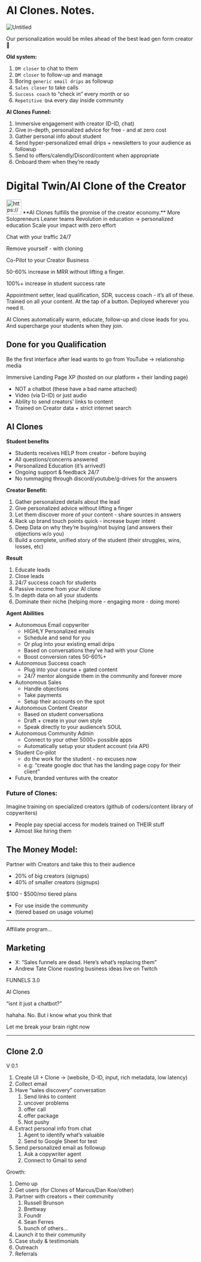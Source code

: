 # AI Clones. Notes.

![Untitled](AI%20Clones%20Notes%20cb29fd60e6994acdb86673104eb7ae5f/Untitled.png)

Our personalization would be miles ahead of the best lead gen form creator 🔺

**Old system:**

1. `DM closer` to chat to them
2. `DM closer` to follow-up and manage
3. Boring `generic email drips` as followup
4. `Sales closer` to take calls
5. `Success coach` to “check in” every month or so
6. `Repetitive QnA` every day inside community

**AI Clones Funnel:**

1. Immersive engagement with creator (D-ID, chat)
2. Give in-depth, personalized advice for free - and at zero cost
3. Gather personal info about student
4. Send hyper-personalized email drips + newsletters to your audience as followup
5. Send to offers/calendly/Discord/content when appropriate
6. Onboard them when they’re ready

# **Digital Twin/AI Clone of the Creator**

<aside>
<img src="https://www.notion.so/icons/apple_gray.svg" alt="https://www.notion.so/icons/apple_gray.svg" width="40px" /> **AI Clones fulfills the promise of the creator economy.**
More Solopreneurs
Leaner teams
Revolution in education → personalized education
Scale your impact with zero effort

</aside>

Chat with your traffic 24/7

Remove yourself - with cloning

Co-Pilot to your Creator Business

50-60% increase in MRR without lifting a finger.

100%+ increase in student success rate

Appointment setter, lead qualification, SDR, success coach - it’s all of these. Trained on all your content. At the tap of a button. Deployed wherever you need it.

AI Clones automatically warm, educate, follow-up and close leads for you. And supercharge your students when they join.

## Done for you Qualification

Be the first interface after lead wants to go from YouTube → relationship media

Immersive Landing Page XP (hosted on our platform + their landing page)

- NOT a chatbot (these have a bad name attached)
- Video (via D-ID) or just audio
- Ability to send creators’ links to content
- Trained on Creator data + strict internet search

## AI Clones

**Student benefits**

- Students receives HELP from creator - before buying
- All questions/concerns answered
- Personalized Education (it’s arrived!)
- Ongoing support & feedback 24/7
- No rummaging through discord/youtube/g-drives for the answers

**Creator Benefit:**

1. Gather personalized details about the lead
2. Give personalized advice without lifting a finger
3. Let them discover more of your content - share sources in answers
4. Rack up brand touch points quick - increase buyer intent
5. Deep Data on why they’re buying/not buying (and answers their objections w/o you)
6. Build a complete, unified story of the student (their struggles, wins, losses, etc)

**Result**

1. Educate leads
2. Close leads
3. 24/7 success coach for students
4. Passive income from your AI clone
5. In depth data on all your students
6. Dominate their niche (helping more - engaging more - doing more)

**Agent Abilities**

- Autonomous Email copywriter
    - HIGHLY Personalized emails
    - Schedule and send for you
    - Or plug into your existing email drips
    - Based on conversations they’ve had with your Clone
    - Boost conversion rates 50-60%+
- Autonomous Success coach
    - Plug into your course + gated content
    - 24/7 mentor alongside them in the community and forever more
- Autonomous Sales
    - Handle objections
    - Take payments
    - Setup their accounts on the spot
- Autonomous Content Creator
    - Based on student conversations
    - Draft + create in your own style
    - Speak directly to your audience’s SOUL
- Autonomous Community Admin
    - Connect to your other 5000+ possible apps
    - Automatically setup your student account (via API)
- Student Co-pilot
    - do the work for the student - no excuses now
    - e.g: “create google doc that has the landing page copy for their client”
- Future, branded ventures with the creator

### Future of Clones:

Imagine training on specialized creators (github of coders/content library of copywriters)

- People pay special access for models trained on THEIR stuff
- Almost like hiring them

## **The Money Model:**

Partner with Creators and take this to their audience

- 20% of big creators (signups)
- 40% of smaller creators (signups)

$100 - $500/mo tiered plans

- For use inside the community
- (tiered based on usage volume)

---

Affiliate program…

## Marketing

- X: “Sales funnels are dead. Here’s what’s replacing them”
- Andrew Tate Clone roasting business ideas live on Twitch

FUNNELS 3.0

AI Clones

“isnt it just a chatbot?”

hahaha. No. But i know what you think that

Let me break your brain right now

---

## Clone 2.0

V 0.1

1. Create UI + Clone → (website, D-ID, input, rich metadata, low latency)
2. Collect email
3. Have “sales discovery” conversation
    1. Send links to content
    2. uncover problems
    3. offer call
    4. offer package
    5. Not pushy
4. Extract personal info from chat
    1. Agent to identify what’s valuable
    2. Send to Google Sheet for test
5. Send personalized email as followup
    1. Ask a copywriter agent
    2. Connect to Gmail to send
    

Growth:

1. Demo up
2. Get users (for Clones of Marcus/Dan Koe/other)
3. Partner with creators + their community
    1. Russell Brunson
    2. Brettway
    3. Foundr
    4. Sean Ferres
    5. bunch of others…
4. Launch it to their community
5. Case study & testimonials
6. Outreach
7. Referrals